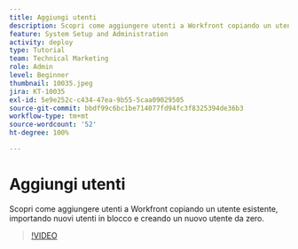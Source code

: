 ```yaml
---
title: Aggiungi utenti
description: Scopri come aggiungere utenti a Workfront copiando un utente esistente, importando nuovi utenti in blocco e creando un nuovo utente da zero.
feature: System Setup and Administration
activity: deploy
type: Tutorial
team: Technical Marketing
role: Admin
level: Beginner
thumbnail: 10035.jpeg
jira: KT-10035
exl-id: 5e9e252c-c434-47ea-9b55-5caa09029505
source-git-commit: bbdf99c6bc1be714077fd94fc3f8325394de36b3
workflow-type: tm+mt
source-wordcount: '52'
ht-degree: 100%

---
```


# Aggiungi utenti

Scopri come aggiungere utenti a Workfront copiando un utente esistente, importando nuovi utenti in blocco e creando un nuovo utente da zero.

>[!VIDEO](https://video.tv.adobe.com/v/3427085/?quality=12&learn=on&enablevpops=1)

